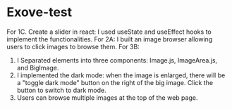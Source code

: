# Exove-test
For 1C. Create a slider in react: I used useState and useEffect hooks to implement the functionalities.
For 2A: I built an image browser allowing users to click images to browse them.
For 3B:
1. I Separated elements into three components: Image.js, ImageArea.js, and BigImage.
2. I implemented the dark mode: when the image is enlarged, there will be a "toggle dark mode" button on the right of the big image. Click the button to switch to dark mode.
3. Users can browse multiple images at the top of the web page.
